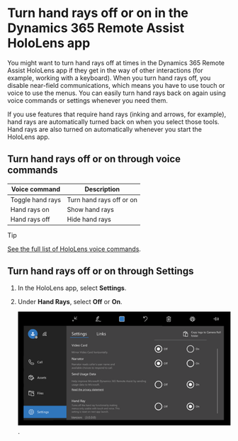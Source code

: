 
# Turn hand rays off or on in the Dynamics 365 Remote Assist HoloLens app

You might want to turn hand rays off at times in the Dynamics 365 Remote Assist HoloLens app if they get in the way of other interactions (for example, working with a keyboard). When you turn hand rays off, you disable near-field communications, which means you have to use touch or voice to use the menus. You can easily turn hand rays back on again using voice commands or settings whenever you need them. 

If you use features that require hand rays (inking and arrows, for example), hand rays are automatically turned back on when you select those tools. Hand rays are also turned on automatically whenever you start the HoloLens app. 

## Turn hand rays off or on through voice commands

|Voice command|Description |
| ------------- | -----|                                                   
|Toggle hand rays                       | Turn hand rays off or on                                                                                       |
|Hand rays on                           | Show hand rays                                                                                                    |
|Hand rays off                          | Hide hand rays          |

> [!TIP]
> [See the full list of HoloLens voice commands](voice-commands-hololens.md).

## Turn hand rays off or on through Settings

1. In the HoloLens app, select **Settings**.

2. Under **Hand Rays**, select **Off** or **On**.

   ![Graphic showing the PV camera render setting](media/hololens-hand-rays-setting.PNG).

   

